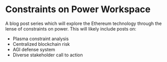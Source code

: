 # Constraints on Power Workspace
A blog post series which will explore the Ethereum technology through the
lense of constraints on power. This will likely include posts on:

- Plasma constraint analysis
- Centralized blockchain risk
- AGI defense system
- Diverse stakeholder call to action
